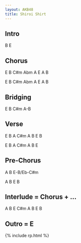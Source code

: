 ```yaml
---
layout: AKB48
title: Shiroi Shirt
---
```

## Intro 
B E 

## Chorus 
E B C#m Abm A E A B 

E B C#m Abm A E A B 

## Bridging 
E B C#m A-B 

## Verse 
E B A C#m A B E B 

E B A C#m A B E 

## Pre-Chorus 
A B E-B/Eb-C#m 

A B E B 

## Interlude = Chorus + ... 
A B E C#m A B E B 

## Outro = E 

{% include rp.html %}

